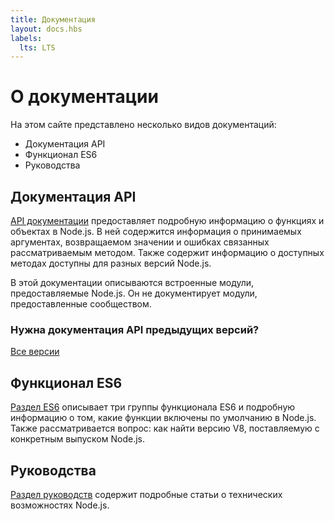 ```yaml
---
title: Документация
layout: docs.hbs
labels:
  lts: LTS
---
```


# О документации

На этом сайте представлено несколько видов документаций:

- Документация API
- Функционал ES6
- Руководства

## Документация API

[API документации](https://nodejs.org/api/) предоставляет подробную информацию о функциях и объектах в Node.js.
В ней содержится информация о принимаемых аргументах, возвращаемом значении и ошибках связанных
рассматриваемым методом. Также содержит информацию о доступных методах доступны для разных версий Node.js.

В этой документации описываются встроенные модули, предоставляемые Node.js. Он не документирует модули,
предоставленные сообществом.

<div class="highlight-box">

### Нужна документация API предыдущих версий?

<NodeApiVersionLinks />

[Все версии](https://nodejs.org/docs/)

</div>

## Функционал ES6

[Раздел ES6](/ru/docs/es6/) описывает три группы функционала ES6 и подробную информацию о том, какие функции
включены по умолчанию в Node.js. Также рассматривается вопрос: как найти версию V8, поставляемую с конкретным
выпуском Node.js.

## Руководства

[Раздел руководств](/ru/docs/guides/) содержит подробные статьи о технических возможностях Node.js.
